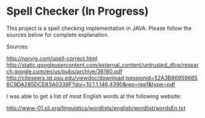 Spell Checker (In Progress)
=============
This project is a spell checking implementation in JAVA. Please follow the sources below for complete explanation.

Sources:

http://norvig.com/spell-correct.html
http://static.googleusercontent.com/external_content/untrusted_dlcp/research.google.com/en/us/pubs/archive/36180.pdf
http://citeseerx.ist.psu.edu/viewdoc/download;jsessionid=52A3B869596656C9DA285DCE83A0339F?doi=10.1.1.146.4390&rep=rep1&type=pdf

I was able to get a list of most English words at the following website: 

http://www-01.sil.org/linguistics/wordlists/english/wordlist/wordsEn.txt


